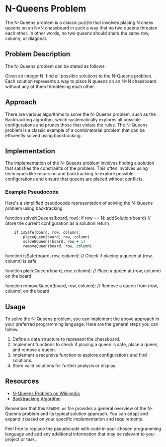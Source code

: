 # N-Queens Problem

The N-Queens problem is a classic puzzle that involves placing N chess queens on an N×N chessboard in such a way that no two queens threaten each other. In other words, no two queens should share the same row, column, or diagonal.

## Problem Description

The N-Queens problem can be stated as follows:

Given an integer N, find all possible solutions to the N-Queens problem. Each solution represents a way to place N queens on an N×N chessboard without any of them threatening each other.

## Approach

There are various algorithms to solve the N-Queens problem, such as the Backtracking algorithm, which systematically explores all possible configurations and prunes those that violate the rules. The N-Queens problem is a classic example of a combinatorial problem that can be efficiently solved using backtracking.

## Implementation

The implementation of the N-Queens problem involves finding a solution that satisfies the constraints of the problem. This often involves using techniques like recursion and backtracking to explore possible configurations and ensure that queens are placed without conflicts.

### Example Pseudocode

Here's a simplified pseudocode representation of solving the N-Queens problem using backtracking:

function solveNQueens(board, row):
if row == N:
addSolution(board) // Store the current configuration as a solution
return

```for each column in the row:
    if isSafe(board, row, column):
        placeQueen(board, row, column)
        solveNQueens(board, row + 1)
        removeQueen(board, row, column)
```

function isSafe(board, row, column):
// Check if placing a queen at (row, column) is safe

function placeQueen(board, row, column):
// Place a queen at (row, column) on the board

function removeQueen(board, row, column):
// Remove a queen from (row, column) on the board


## Usage

To solve the N-Queens problem, you can implement the above approach in your preferred programming language. Here are the general steps you can follow:

1. Define a data structure to represent the chessboard.
2. Implement functions to check if placing a queen is safe, place a queen, and remove a queen.
3. Implement a recursive function to explore configurations and find solutions.
4. Store valid solutions for further analysis or display.

## Resources

- [N-Queens Problem on Wikipedia](https://en.wikipedia.org/wiki/Eight_queens_puzzle)
- [Backtracking Algorithm](https://en.wikipedia.org/wiki/Backtracking)

Remember that this `README.md` file provides a general overview of the N-Queens problem and its typical solution approach. You can adapt and expand it based on your specific implementation and requirements.

Feel free to replace the pseudocode with code in your chosen programming language and add any additional information that may be relevant to your project or task.
